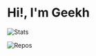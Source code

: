 # Hi!, I'm Geekh

![Stats](https://github-readme-stats-anuraghazra1.vercel.app/api?username=geekhtv&show_icons=true&include_all_commits=true&count_private=true&theme=dracula&hide_rank=true&&title_color=859900&bg_color=002934)

![Repos](https://github-readme-stats.vercel.app/api/top-langs/?username=kgeekhtv&title_color=859900&text_color=ffffff&icon_color=61dafb&bg_color=002934&layout=compact)

